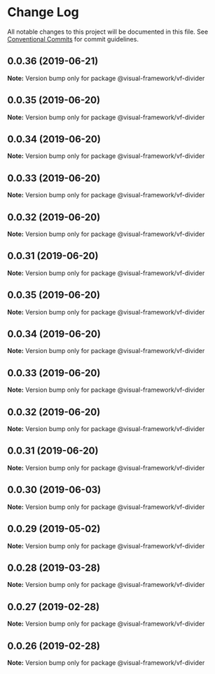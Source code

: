 # Change Log

All notable changes to this project will be documented in this file.
See [Conventional Commits](https://conventionalcommits.org) for commit guidelines.

## 0.0.36 (2019-06-21)

**Note:** Version bump only for package @visual-framework/vf-divider





## 0.0.35 (2019-06-20)

**Note:** Version bump only for package @visual-framework/vf-divider





## 0.0.34 (2019-06-20)

**Note:** Version bump only for package @visual-framework/vf-divider





## 0.0.33 (2019-06-20)

**Note:** Version bump only for package @visual-framework/vf-divider





## 0.0.32 (2019-06-20)

**Note:** Version bump only for package @visual-framework/vf-divider





## 0.0.31 (2019-06-20)

**Note:** Version bump only for package @visual-framework/vf-divider





## 0.0.35 (2019-06-20)

**Note:** Version bump only for package @visual-framework/vf-divider





## 0.0.34 (2019-06-20)

**Note:** Version bump only for package @visual-framework/vf-divider





## 0.0.33 (2019-06-20)

**Note:** Version bump only for package @visual-framework/vf-divider





## 0.0.32 (2019-06-20)

**Note:** Version bump only for package @visual-framework/vf-divider





## 0.0.31 (2019-06-20)

**Note:** Version bump only for package @visual-framework/vf-divider





## 0.0.30 (2019-06-03)

**Note:** Version bump only for package @visual-framework/vf-divider





## 0.0.29 (2019-05-02)

**Note:** Version bump only for package @visual-framework/vf-divider





## 0.0.28 (2019-03-28)

**Note:** Version bump only for package @visual-framework/vf-divider





## 0.0.27 (2019-02-28)

**Note:** Version bump only for package @visual-framework/vf-divider





## 0.0.26 (2019-02-28)

**Note:** Version bump only for package @visual-framework/vf-divider
